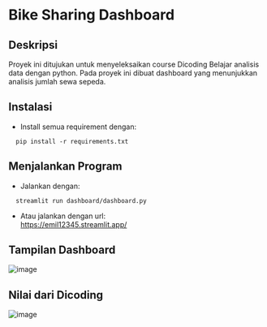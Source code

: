 # Bike Sharing Dashboard
## Deskripsi
Proyek ini ditujukan untuk menyeleksaikan course Dicoding Belajar analisis data dengan python. Pada proyek ini dibuat dashboard yang menunjukkan analisis jumlah sewa sepeda.<br>
## Instalasi
- Install semua requirement dengan:
```
  pip install -r requirements.txt
```
## Menjalankan Program
- Jalankan dengan:
```
  streamlit run dashboard/dashboard.py
```
- Atau jalankan dengan url:<br>
https://emil12345.streamlit.app/<br>
## Tampilan Dashboard
![image](https://github.com/user-attachments/assets/c7088fac-c5bd-47e6-88bc-61cf8ebc6ea5)
## Nilai dari Dicoding
![image](https://github.com/user-attachments/assets/8d4a66ad-ef38-45cf-b96d-45bb5cc3e8a5)



